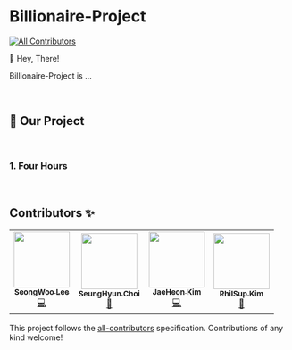 # Billionaire-Project


<!-- ALL-CONTRIBUTORS-BADGE:START - Do not remove or modify this section -->
[![All Contributors](https://img.shields.io/badge/all_contributors-4-orange.svg?style=flat-square)](#contributors-)
<!-- ALL-CONTRIBUTORS-BADGE:END -->
👋 Hey, There! 

Billionaire-Project is ...

<br />

## 🤔 Our Project

<br />

### 1. Four Hours

<br />

## Contributors ✨

<!-- ALL-CONTRIBUTORS-LIST:START - Do not remove or modify this section -->
<!-- prettier-ignore-start -->
<!-- markdownlint-disable -->
<table>
  <tr>
    <td align="center"><a href="https://github.com/Lukaid-dev"><img src="https://avatars.githubusercontent.com/u/97015501?v=4" width="100px;" alt=""/><br /><sub><b>SeongWoo Lee</b></sub></a><br /><a href="https://github.com/Billionaire-Project/four_hours_service" title="Code">💻</a></td>
    <td align="center"><a href="https://github.com/ChoiSeungHyun9662"><img src="https://avatars.githubusercontent.com/u/57045652?v=4" width="100px;" alt=""/><br /><sub><b>SeungHyun Choi</b></sub></a><br /><a href="" title="Documentation">📖</a></td>
    <td align="center"><a href="https://github.com/JaeHeon-Kim"><img src="https://avatars.githubusercontent.com/u/76954805?v=4" width="100px;" alt=""/><br /><sub><b>JaeHeon Kim</b></sub></a><br /><a href="https://github.com/Billionaire-Project/four_hours_client" title="Code">💻</a></td>
    <td align="center"><a href="https://github.com/illinpilli"><img src="https://avatars.githubusercontent.com/u/103156565?v=4" width="100px;" alt=""/><br /><sub><b>PhilSup Kim</b></sub></a><br /><a href="" title="design">🎨</a></td>
  </tr>
</table>

<!-- markdownlint-restore -->
<!-- prettier-ignore-end -->

<!-- ALL-CONTRIBUTORS-LIST:END -->

This project follows the [all-contributors](https://github.com/all-contributors/all-contributors) specification. Contributions of any kind welcome!
